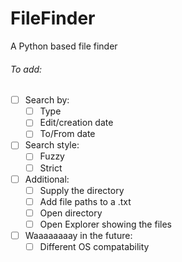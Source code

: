 # FileFinder
 A Python based file finder

###### To add:
- [ ] Search by:
  - [ ] Type
  - [ ] Edit/creation date
  - [ ] To/From date
-[ ] Search style:
    - [ ] Fuzzy
    - [ ] Strict
- [ ] Additional:
  - [ ] Supply the directory
  - [ ] Add file paths to a .txt
  - [ ] Open directory
  - [ ] Open Explorer showing the files
- [ ] Waaaaaaaay in the future:
  - [ ] Different OS compatability
